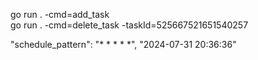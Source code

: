 go run . -cmd=add_task   
go run . -cmd=delete_task -taskId=525667521651540257

"schedule_pattern": "* * * * *",   "2024-07-31 20:36:36"